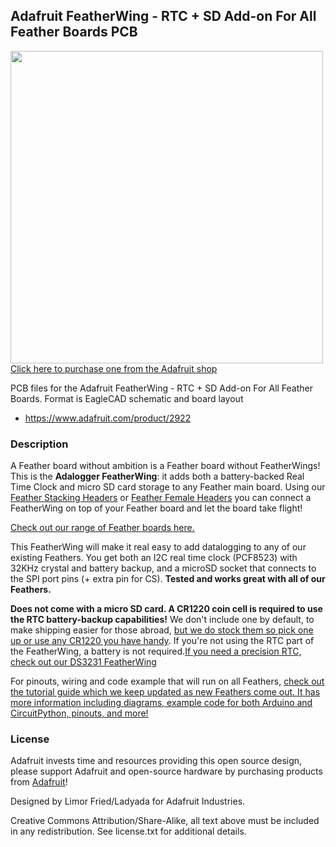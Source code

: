## Adafruit FeatherWing - RTC + SD Add-on For All Feather Boards PCB

<a href="http://www.adafruit.com/products/2922"><img src="assets/2922.jpg?raw=true" width="500px"><br/>
Click here to purchase one from the Adafruit shop</a>

PCB files for the Adafruit FeatherWing - RTC + SD Add-on For All Feather Boards. Format is EagleCAD schematic and board layout
* https://www.adafruit.com/product/2922

### Description

A Feather board without ambition is a Feather board without FeatherWings! This is the **Adalogger FeatherWing**: it adds both a battery-backed Real Time Clock and micro SD card storage to any Feather main board. Using our [Feather Stacking Headers](https://www.adafruit.com/products/2830) or [Feather Female Headers](http://www.adafruit.com/products/2886) you can connect a FeatherWing on top of your Feather board and let the board take flight!

[Check out our range of Feather boards here.](https://www.adafruit.com/feather)

This FeatherWing will make it real easy to add datalogging to any of our existing Feathers. You get both an I2C real time clock (PCF8523) with 32KHz crystal and battery backup, and a microSD socket that connects to the SPI port pins (+ extra pin for CS). **Tested and works great with all of our Feathers.**

**Does not come with a micro SD card. A CR1220 coin cell is required to use the RTC battery-backup capabilities!** We don't include one by default, to make shipping easier for those abroad, [but we do stock them so pick one up or use any CR1220 you have handy](https://www.adafruit.com/products/380). If you're not using the RTC part of the FeatherWing, a battery is not required.[If you need a precision RTC, check out our DS3231 FeatherWing](https://www.adafruit.com/products/3028)


For pinouts, wiring and code example that will run on all Feathers, [check out the tutorial guide which we keep updated as new Feathers come out. It has more information including diagrams, example code for both Arduino and CircuitPython, pinouts, and more!](http://learn.adafruit.com/adafruit-adalogger-featherwing)

### License

Adafruit invests time and resources providing this open source design, please support Adafruit and open-source hardware by purchasing products from [Adafruit](https://www.adafruit.com)!

Designed by Limor Fried/Ladyada for Adafruit Industries.

Creative Commons Attribution/Share-Alike, all text above must be included in any redistribution. See license.txt for additional details.
